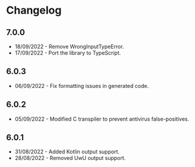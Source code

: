 # Changelog

## 7.0.0

- 18/09/2022 - Remove WrongInputTypeError.
- 17/09/2022 - Port the library to TypeScript.

## 6.0.3

- 06/09/2022 - Fix formatting issues in generated code.

## 6.0.2

- 05/09/2022 - Modified C transpiler to prevent antivirus false-positives.

## 6.0.1

- 31/08/2022 - Added Kotlin output support.
- 28/08/2022 - Removed UwU output support.
